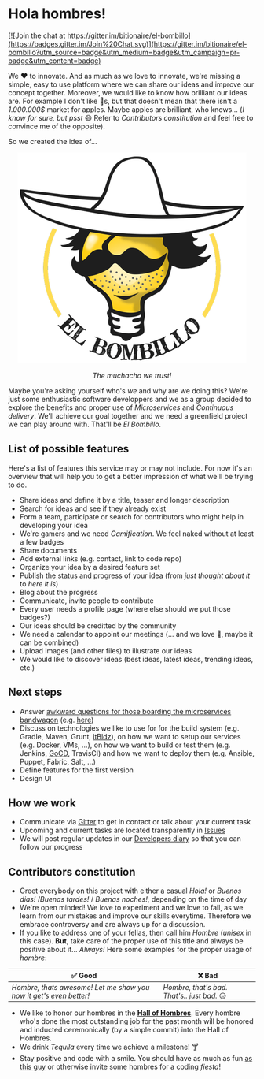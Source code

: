# Hola hombres!

[![Join the chat at https://gitter.im/bitionaire/el-bombillo](https://badges.gitter.im/Join%20Chat.svg)](https://gitter.im/bitionaire/el-bombillo?utm_source=badge&utm_medium=badge&utm_campaign=pr-badge&utm_content=badge)

We :heart: to innovate. And as much as we love to innovate, we're missing a simple, easy to use platform where we can share our ideas and improve our concept together. Moreover, we would like to know how brilliant our ideas are. For example I don't like :green_apple:s, but that doesn't mean that there isn't a _1.000.000$_ market for apples. Maybe apples are brilliant, who knows... (_I know for sure, but psst_ :smile: Refer to _Contributors constitution_ and feel free to convince me of the opposite).

So we created the idea of...

<p align="center">
  <img src="readme/elbombillo.png" />
</p>
<p align="center">
<i>The muchacho we trust!</i>
</p>

Maybe you're asking yourself who's _we_ and why are we doing this? We're just some enthusiastic software developpers and we as a group decided to explore the benefits and proper use of _Microservices_ and _Continuous delivery_. We'll achieve our goal together and we need a greenfield project we can play around with. That'll be _El Bombillo_.

## List of possible features

Here's a list of features this service may or may not include. For now it's an overview that will help you to get a better impression of what we'll be trying to do.

* Share ideas and define it by a title, teaser and longer description
* Search for ideas and see if they already exist
* Form a team, participate or search for contributors who might help in developing your idea
* We're gamers and we need _Gamification_. We feel naked without at least a few badges
* Share documents
* Add external links (e.g. contact, link to code repo)
* Organize your idea by a desired feature set
* Publish the status and progress of your idea (from _just thought about it_ to _here it is_)
* Blog about the progress
* Communicate, invite people to contribute
* Every user needs a profile page (where else should we put those badges?)
* Our ideas should be creditted by the community
* We need a calendar to appoint our meetings (... and we love :beer:, maybe it can be combined)
* Upload images (and other files) to illustrate our ideas
* We would like to discover ideas (best ideas, latest ideas, trending ideas, etc.)

## Next steps

* Answer [awkward questions for those boarding the microservices bandwagon](http://blog.oshineye.com/2015/01/awkward-microservices-questions.html) (e.g. [here](http://blog.jayfields.com/2015/03/my-answers-for-microservices-awkward.html))
* Discuss on technologies we like to use for for the build system (e.g. Gradle, Maven, Grunt, [itBldz](https://github.com/1and1/itBldz)), on how we want to setup our services (e.g. Docker, VMs, ...), on how we want to build or test them (e.g. Jenkins, [GoCD](http://www.go.cd/), TravisCI) and how we want to deploy them (e.g. Ansible, Puppet, Fabric, Salt, ...)
* Define features for the first version
* Design UI

## How we work

* Communicate via [Gitter](https://gitter.im/bitionaire/el-bombillo) to get in contact or talk about your current task
* Upcoming and current tasks are located transparently in [Issues](https://github.com/bitionaire/el-bombillo/issues)
* We will post regular updates in our [Developers diary](https://github.com/bitionaire/el-bombillo/wiki/Developers-diary) so that you can follow our progress

## Contributors constitution

* Greet everybody on this project with either a casual _Hola!_ or _Buenos dias!_ /_Buenas tardes!_ / _Buenas noches!_, depending on the time of day
* We're open minded! We love to experiment and we love to fail, as we learn from our mistakes  and improve our skills everytime. Therefore we embrace controversy and are always up for a discussion.
* If you like to address one of your fellas, then call him _Hombre_ (_unisex_ in this case). **But**, take care of the proper use of this title and always be positive about it... _Always!_ Here some examples for the proper usage of _hombre_:

:white_check_mark: **Good**  | :x: **Bad**
---------------------------- | -----------
_Hombre, thats awesome! Let me show you how it get's even better!_ | _Hombre, that's bad. That's.. just bad._ :unamused:

* We like to honor our hombres in the **[Hall of Hombres](HALLOFHOMBRES.md)**. Every hombre who's done the most outstanding job for the past month will be honored and inducted ceremonically (by a simple commit) into the Hall of Hombres.
* We drink _Tequila_ every time we achieve a milestone! :cocktail:
* Stay positive and code with a smile. You should have as much as fun [as this guy](https://www.youtube.com/watch?v=KHZ8ek-6ccc) or otherwise invite some hombres for a coding _fiesta_!

